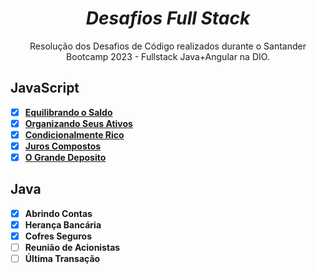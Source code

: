 <div align="center">
  
# *Desafios Full Stack*
Resolução dos Desafios de Código realizados durante o Santander Bootcamp 2023 - Fullstack Java+Angular na DIO.

</div>

## JavaScript
- [x] [**Equilibrando o Saldo**](JavaScript/01.js)
- [x] [**Organizando Seus Ativos**](JavaScript/02.js)
- [x] [**Condicionalmente Rico**](JavaScript/03.js)
- [x] [**Juros Compostos**](JavaScript/04.js)
- [x] [**O Grande Deposito**](JavaScript/05.js)

## Java
- [x] **Abrindo Contas**
- [x] **Herança Bancária**
- [x] **Cofres Seguros**
- [ ] **Reunião de Acionistas**
- [ ] **Última Transação**
